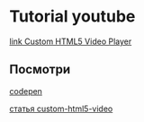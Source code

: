 # Tutorial youtube
[link Custom HTML5 Video Player](https://www.youtube.com/watch?v=yx-HYerClEA)

## Посмотри
[codepen](https://codepen.io/VAggrippino/pen/vgZdaw)

[статья custom-html5-video](https://freshman.tech/custom-html5-video/)




